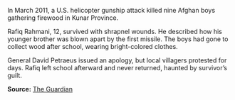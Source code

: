 
In March 2011, a U.S. helicopter gunship attack killed nine Afghan boys gathering firewood in Kunar Province.

Rafiq Rahmani, 12, survived with shrapnel wounds. He described how his younger brother was blown apart by the first missile. The boys had gone to collect wood after school, wearing bright-colored clothes.

General David Petraeus issued an apology, but local villagers protested for days. Rafiq left school afterward and never returned, haunted by survivor’s guilt.

**Source:** [The Guardian](https://www.theguardian.com/world/2011/mar/03/nine-afghan-boys-killed)